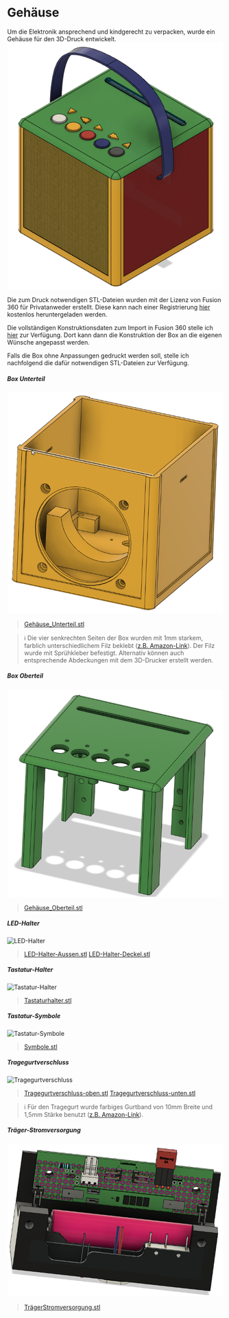 # Gehäuse
Um die Elektronik ansprechend und kindgerecht zu verpacken, wurde ein Gehäuse für den 3D-Druck entwickelt.
![JoliBox](images/Jolibox-Gesamt.png)

Die zum Druck notwendigen STL-Dateien wurden mit der Lizenz von Fusion 360 für Privatanweder erstellt. Diese kann nach einer Registrierung [hier](https://www.autodesk.de/products/fusion-360/personal-form) kostenlos heruntergeladen werden.

Die vollständigen Konstruktionsdaten zum Import in Fusion 360 stelle ich [hier](Gehäuse/ESPuino-Jolibox.f3z) zur Verfügung. Dort kann dann die Konstruktion der Box an die eigenen Wünsche angepasst werden.

Falls die Box ohne Anpassungen gedruckt werden soll, stelle ich nachfolgend die dafür notwendigen STL-Dateien zur Verfügung.

##### Box Unterteil
![Box-Unterteil](Gehäuse/Gehäuse_Unterteil.png)
>[Gehäuse_Unterteil.stl](Gehäuse/Gehäuse_Unterteilteil.stl)

> :information_source: Die vier senkrechten Seiten der Box wurden mit 1mm starkem, farblich unterschiedlichem Filz beklebt ([z.B. Amazon-Link](https://www.amazon.de/gp/product/B01MDNM6D7/ref=ppx_yo_dt_b_search_asin_title?ie=UTF8&psc=1)). Der Filz wurde mit Sprühkleber befestigt. 
> Alternativ können auch entsprechende Abdeckungen mit dem 3D-Drucker erstellt werden. 
 
##### Box Oberteil
![Box-Oberteil](Gehäuse/Gehäuse_Oberteil.png)
>[Gehäuse_Oberteil.stl](Gehäuse/Gehäuse_Unterteilteil.stl)
##### LED-Halter
![LED-Halter](Gehäuse/LED-Halter.png)
>[LED-Halter-Aussen.stl](Gehäuse/LED-Halter-Aussen.stl)
>[LED-Halter-Deckel.stl](Gehäuse/LED-Halter-Deckel.stl)
##### Tastatur-Halter
![Tastatur-Halter](Gehäuse/Tastaturhalter.png)
>[Tastaturhalter.stl](Gehäuse/Tastaturhalter.stl)
##### Tastatur-Symbole
![Tastatur-Symbole](Gehäuse/Symbole.png)
>[Symbole.stl](Gehäuse/Symbole.stl)
##### Tragegurtverschluss
![Tragegurtverschluss](Gehäuse/Tragegurtverschluss.png)
>[Tragegurtverschluss-oben.stl](Gehäuse/Tragegurtverschuss-oben.stl)
>[Tragegurtverschluss-unten.stl](Gehäuse/Tragegurtverschluss-unten.stl)

> :information_source: Für den Tragegurt wurde farbiges Gurtband von 10mm Breite und 1,5mm Stärke benutzt ([z.B. Amazon-Link](https://www.amazon.de/gp/product/B0BNJCMKBM/ref=ppx_yo_dt_b_search_asin_title?ie=UTF8&psc=1)).
##### Träger-Stromversorgung
![Träger-Stromversorgung](Gehäuse/TrägerStromversorgung.png)
>[TrägerStromversorgung.stl](Gehäuse/TrägerStromversorgung.stl)



